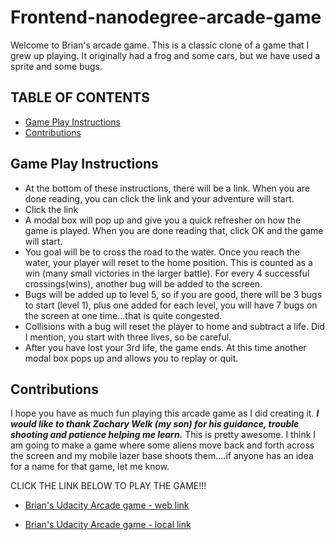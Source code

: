 # Frontend-nanodegree-arcade-game

Welcome to Brian's arcade game. This is a classic clone of a game that I grew up playing. It originally had a frog and some cars, but we have used a sprite and some bugs.

## TABLE OF CONTENTS

* [Game Play Instructions](#game)
* [Contributions](#contributions)

## Game Play Instructions

* At the bottom of these instructions, there will be a link. When you are done reading, you can click the link and your adventure will start.
* Click the link
* A modal box will pop up and give you a quick refresher on how the game is played. When you are done reading that, click OK and the game will start.
* You goal will be to cross the road to the water. Once you reach the water, your player will reset to the home position. This is counted as a win (many small victories in the larger battle). For every 4 successful crossings(wins), another bug will be added to the screen.
* Bugs will be added up to level 5, so if you are good, there will be 3 bugs to start (level 1), plus one added for each level, you will have 7 bugs on the screen at one time...that is quite congested.
* Collisions with a bug will reset the player to home and subtract a life. Did I mention, you start with three lives, so be careful.
* After you have lost your 3rd life, the game ends. At this time another modal box pops up and allows you to replay or quit.

## Contributions

I hope you have as much fun playing this arcade game as I did creating it. ***I would like to thank Zachary Welk (my son) for his guidance, trouble shooting and patience helping me learn.*** This is pretty awesome. I think I am going to make a game where some aliens move back and forth across the screen and my mobile lazer base shoots them....if anyone has an idea for a name for that game, let me know.

CLICK THE LINK BELOW TO PLAY THE GAME!!!

* [Brian's Udacity Arcade game - web link](http://htmlpreview.github.io/?https://github.com/BRWelk/frontend-nanodegree-arcade-game_BW/blob/master/index.html)

* [Brian's Udacity Arcade game - local link](https://github.com/BRWelk/frontend-nanodegree-arcade-game_BW/archive/master.zip)
